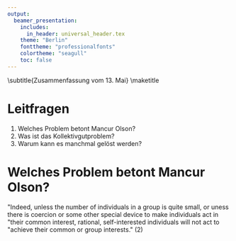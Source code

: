 ```yaml
---
output:
  beamer_presentation:
    includes:
      in_header: universal_header.tex
    theme: "Berlin"
    fonttheme: "professionalfonts"
    colortheme: "seagull"
    toc: false
---
```


\subtitle{Zusammenfassung vom 13. Mai}
\maketitle

# Leitfragen

1. Welches Problem betont Mancur Olson?
2. Was ist das Kollektivgutproblem?
3. Warum kann es manchmal gelöst werden?

# Welches Problem betont Mancur Olson?

"Indeed, unless the number of individuals in a group is quite small,
or uness there is coercion or some other special device to make individuals act in
"their common interest, rational, self-interested individuals will not act to
"achieve their common or group interests." (2)

